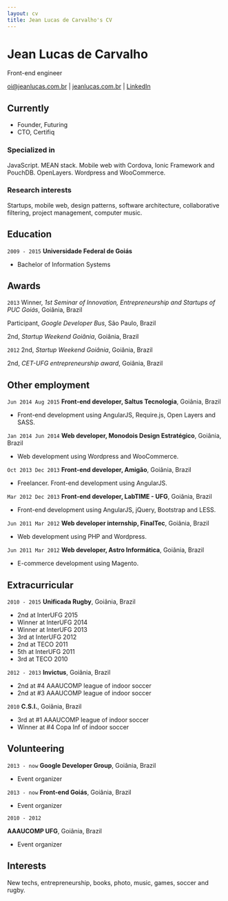 ```yaml
---
layout: cv
title: Jean Lucas de Carvalho's CV
---
```

# Jean Lucas de Carvalho
Front-end engineer

<div id="webaddress">
<a href="oi@jeanlucas.com.br">oi@jeanlucas.com.br</a>
| <a href="http://www.jeanlucas.com.br">jeanlucas.com.br</a>
| <a href="https://br.linkedin.com/in/jeanlucasdecarvalho">LinkedIn</a>
</div>


## Currently

- Founder, Futuring
- CTO, Certifiq

### Specialized in

JavaScript. MEAN stack. Mobile web with Cordova, Ionic Framework and PouchDB. OpenLayers. Wordpress and WooCommerce.


### Research interests

Startups, mobile web, design patterns, software architecture, collaborative filtering, project management, computer music.


## Education

`2009 - 2015`
__Universidade Federal de Goiás__

- Bachelor of Information Systems



## Awards

`2013`
Winner, *1st Seminar of Innovation, Entrepreneurship and Startups of PUC Goiás*, Goiânia, Brazil

Participant, *Google Developer Bus*, São Paulo, Brazil

2nd, *Startup Weekend Goiânia*, Goiânia, Brazil

`2012`
2nd, *Startup Weekend Goiânia*, Goiânia, Brazil

2nd, *CET-UFG entrepreneurship award*, Goiânia, Brazil



## Other employment

`Jun 2014 Aug 2015`
__Front-end developer, Saltus Tecnologia__, Goiânia, Brazil

- Front-end development using AngularJS, Require.js, Open Layers and SASS.

`Jan 2014 Jun 2014`
__Web developer, Monodois Design Estratégico__, Goiânia, Brazil

- Web development using Wordpress and WooCommerce.

`Oct 2013 Dec 2013`
__Front-end developer, Amigão__, Goiânia, Brazil

- Freelancer. Front-end development using AngularJS.

`Mar 2012 Dec 2013`
__Front-end developer, LabTIME - UFG__, Goiânia, Brazil

- Front-end development using AngularJS, jQuery, Bootstrap and LESS.

`Jun 2011 Mar 2012`
__Web developer internship, FinalTec__, Goiânia, Brazil

- Web development using PHP and Wordpress.

`Jun 2011 Mar 2012`
__Web developer, Astro Informática__, Goiânia, Brazil

- E-commerce development using Magento.



## Extracurricular

`2010 - 2015`
__Unificada Rugby__, Goiânia, Brazil

- 2nd at InterUFG 2015
- Winner at InterUFG 2014
- Winner at InterUFG 2013
- 3rd at InterUFG 2012
- 2nd at TECO 2011
- 5th at InterUFG 2011
- 3rd at TECO 2010

`2012 - 2013`
__Invictus__, Goiânia, Brazil

- 2nd at #4 AAAUCOMP league of indoor soccer
- 2nd at #3 AAAUCOMP league of indoor soccer

`2010`
__C.S.I.__, Goiânia, Brazil

- 3rd at #1 AAAUCOMP league of indoor soccer
- Winner at #4 Copa Inf of indoor soccer


## Volunteering

`2013 - now`
__Google Developer Group__, Goiânia, Brazil

- Event organizer

`2013 - now`
__Front-end Goiás__, Goiânia, Brazil

- Event organizer

`2010 - 2012`

__AAAUCOMP UFG__, Goiânia, Brazil

- Event organizer

## Interests

New techs, entrepreneurship, books, photo, music, games, soccer and rugby.

<!-- ### Footer

Last updated: May 2013 -->



